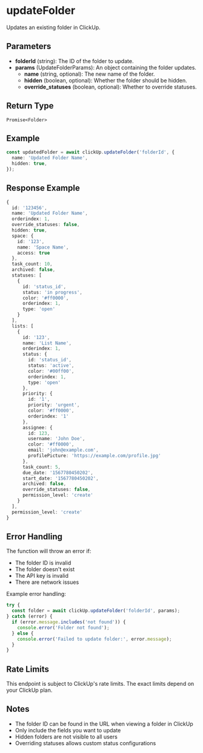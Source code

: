 # updateFolder

Updates an existing folder in ClickUp.

## Parameters

- **folderId** (string): The ID of the folder to update.
- **params** (UpdateFolderParams): An object containing the folder updates.
  - **name** (string, optional): The new name of the folder.
  - **hidden** (boolean, optional): Whether the folder should be hidden.
  - **override_statuses** (boolean, optional): Whether to override statuses.

## Return Type

`Promise<Folder>`

## Example

```typescript
const updatedFolder = await clickUp.updateFolder('folderId', {
  name: 'Updated Folder Name',
  hidden: true,
});
```

## Response Example

```typescript
{
  id: '123456',
  name: 'Updated Folder Name',
  orderindex: 1,
  override_statuses: false,
  hidden: true,
  space: {
    id: '123',
    name: 'Space Name',
    access: true
  },
  task_count: 10,
  archived: false,
  statuses: [
    {
      id: 'status_id',
      status: 'in progress',
      color: '#ff0000',
      orderindex: 1,
      type: 'open'
    }
  ],
  lists: [
    {
      id: '123',
      name: 'List Name',
      orderindex: 1,
      status: {
        id: 'status_id',
        status: 'active',
        color: '#00ff00',
        orderindex: 1,
        type: 'open'
      },
      priority: {
        id: '1',
        priority: 'urgent',
        color: '#ff0000',
        orderindex: '1'
      },
      assignee: {
        id: 123,
        username: 'John Doe',
        color: '#ff0000',
        email: 'john@example.com',
        profilePicture: 'https://example.com/profile.jpg'
      },
      task_count: 5,
      due_date: '1567780450202',
      start_date: '1567780450202',
      archived: false,
      override_statuses: false,
      permission_level: 'create'
    }
  ],
  permission_level: 'create'
}
```

## Error Handling

The function will throw an error if:

- The folder ID is invalid
- The folder doesn't exist
- The API key is invalid
- There are network issues

Example error handling:

```typescript
try {
  const folder = await clickUp.updateFolder('folderId', params);
} catch (error) {
  if (error.message.includes('not found')) {
    console.error('Folder not found');
  } else {
    console.error('Failed to update folder:', error.message);
  }
}
```

## Rate Limits

This endpoint is subject to ClickUp's rate limits. The exact limits depend on your ClickUp plan.

## Notes

- The folder ID can be found in the URL when viewing a folder in ClickUp
- Only include the fields you want to update
- Hidden folders are not visible to all users
- Overriding statuses allows custom status configurations
